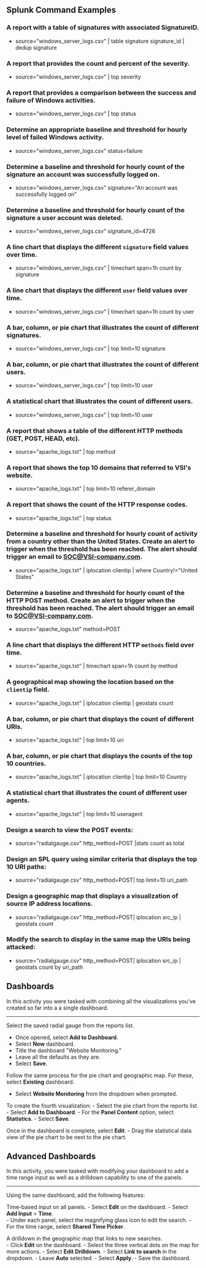 ## Splunk Command Examples

### A report with a table of signatures with associated SignatureID.
      
- source="windows_server_logs.csv"  | table signature signature_id | dedup signature

### A report that provides the count and percent of the severity.

- source="windows_server_logs.csv" |  top severity

### A report that provides a comparison between the success and failure of Windows activities.

- source="windows_server_logs.csv" | top  status
       
### Determine an appropriate baseline and threshold for hourly level of failed Windows activity. 
       
- source="windows_server_logs.csv"  status=failure 
	         
### Determine a baseline and threshold for hourly count of the signature **an account was successfully logged on**. 

- source="windows_server_logs.csv" signature="An account was successfully logged on"	         
                  
### Determine a baseline and threshold for hourly count of the signature **a user account was deleted**. 
		
- source="windows_server_logs.csv" signature_id=4726
	                  
### A line chart that displays the different `signature` field values over time.

- source="windows_server_logs.csv" | timechart span=1h count by signature

### A line chart that displays the different `user` field values over time. 

- source="windows_server_logs.csv" | timechart span=1h count by user
    
### A bar, column, or pie chart that illustrates the count of different signatures.

- source="windows_server_logs.csv" | top limit=10 signature
	
### A bar, column, or pie chart that illustrates the count of different users.

- source="windows_server_logs.csv" | top limit=10 user

### A statistical chart that illustrates the count of different users.

- source="windows_server_logs.csv" | top limit=10 user	

### A report that shows a table of the different HTTP methods (GET, POST, HEAD, etc).

- source="apache_logs.txt" | top method

### A report that shows the top 10 domains that referred to VSI's website.

- source="apache_logs.txt" | top limit=10 referer_domain	

### A report that shows the count of the HTTP response codes.
	
- source="apache_logs.txt" | top status	

### Determine a baseline and threshold for hourly count of activity from a country other than the United States. Create an alert to trigger when the threshold has been reached. The alert should trigger an email to SOC@VSI-company.com.

- source="apache_logs.txt"  | iplocation clientip | where Country!="United States"	

### Determine a baseline and threshold for hourly count of the HTTP POST method. Create an alert to trigger when the threshold has been reached. The alert should trigger an email to SOC@VSI-company.com.

- source="apache_logs.txt" method=POST

### A line chart that displays the different HTTP `methods` field over time.

- source="apache_logs.txt" | timechart span=1h count by method	

### A geographical map showing the location based on the `clientip` field.

- source="apache_logs.txt" | iplocation clientip | geostats count	

### A bar, column, or pie chart that displays the count of different URIs.

- source="apache_logs.txt" | top limit=10 uri    

### A bar, column, or pie chart that displays the counts of the top 10 countries.

- source="apache_logs.txt"  | iplocation clientip | top limit=10 Country	

### A statistical chart that illustrates the count of different user agents.

- source="apache_logs.txt"   |  top limit=10 useragent    

### Design a search to view the POST events:

- source="radialgauge.csv" http_method=POST |stats  count as total

### Design an SPL query using similar criteria that displays the top 10 URI paths:

- source="radialgauge.csv" http_method=POST| top limit=10 uri_path

### Design a geographic map that displays a visualization of source IP address locations. 

- source="radialgauge.csv" http_method=POST| iplocation src_ip | geostats count

### Modify the search to display in the same map the URIs being attacked: 

- source="radialgauge.csv" http_method=POST| iplocation src_ip | geostats count by uri_path

## Dashboards

In this activity you were tasked with combining all the visualizations you've created so far into a a single dashboard.

---

Select the saved radial gauge from the reports list.
   - Once opened, select **Add to Dashboard**.
   - Select **New** dashboard. 
   - Title the dashboard "Website Monitoring."
   - Leave all the defaults as they are.
   - Select **Save**.

Follow the same process for the pie chart and geographic map. For these, select **Existing** dashboard.
   - Select **Website Monitoring** from the dropdown when prompted. 

To create the fourth visualization:
    - Select the pie chart from the reports list.
    - Select **Add to Dashboard**.
    - For the **Panel Content** option, select **Statistics**.
    - Select **Save**.

Once in the dashboard is complete, select **Edit**.
    - Drag the statistical data view of the pie chart to be next to the pie chart.

## Advanced Dashboards

In this activity, you were tasked with modifying your dashboard to add a time range input as well as a drilldown capability to one of the panels.

---

Using the same dashboard, add the following features:

Time-based input on all panels.
    - Select **Edit** on the dashboard.
    - Select **Add Input** > **Time**.  
    - Under each panel, select the magnifying glass icon to edit the search. 
      - For the time range, select **Shared Time Picker**.

A drilldown in the geographic map that links to new searches.  
    - Click **Edit** on the dashboard.
    - Select the three vertical dots on the map for more actions.
    - Select **Edit Drilldown**.
    - Select **Link to search** in the dropdown.
    - Leave **Auto** selected.
    - Select **Apply**.
    - Save the dashboard.









